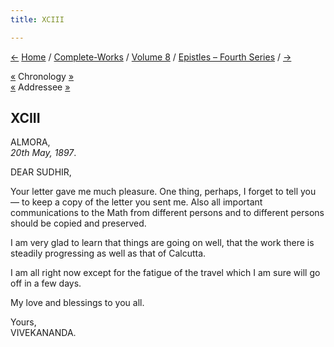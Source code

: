 ```yaml
---
title: XCIII

---
```

<div>

[←](092_rakhal.htm) [Home](../../../index.htm) /
[Complete-Works](../../complete_works.htm) / [Volume
8](../volume_8_contents.htm) / [Epistles – Fourth
Series](epistles_fourth_series_contents.htm) / [→](094_marie.htm)

  

[«](../../volume_8/epistles_fourth_series/092_rakhal.htm) Chronology
[»](../../volume_5/epistles_first_series/075_doctor_shashi.htm)  
[«](../../volume_7/epistles_third_series/40_shuddhananda.htm) Addressee
[»](../../volume_8/epistles_fourth_series/104_shuddhananda.htm)

## XCIII

ALMORA,  
*20th May, 1897*.

DEAR SUDHIR,

Your letter gave me much pleasure. One thing, perhaps, I forget to tell
you — to keep a copy of the letter you sent me. Also all important
communications to the Math from different persons and to different
persons should be copied and preserved.

I am very glad to learn that things are going on well, that the work
there is steadily progressing as well as that of Calcutta.

I am all right now except for the fatigue of the travel which I am sure
will go off in a few days.

My love and blessings to you all.

Yours,  
VIVEKANANDA.

</div>

